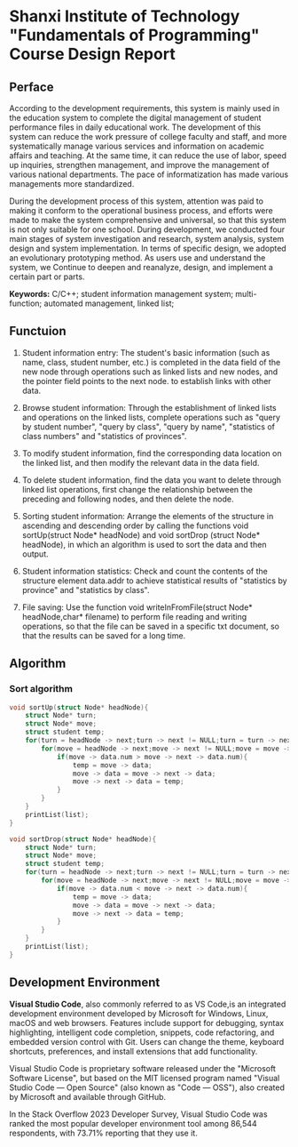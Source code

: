 # Shanxi Institute of Technology "Fundamentals of Programming" Course Design Report
## Perface
According to the development requirements, this system is mainly used in the education system to complete the digital management of student performance files in daily educational work. The development of this system can reduce the work pressure of college faculty and staff, and more systematically manage various services and information on academic affairs and teaching. At the same time, it can reduce the use of labor, speed up inquiries, strengthen management, and improve the management of various national departments. The pace of informatization has made various managements more standardized.<br>

During the development process of this system, attention was paid to making it conform to the operational business process, and efforts were made to make the system comprehensive and universal, so that this system is not only suitable for one school. During development, we conducted four main stages of system investigation and research, system analysis, system design and system implementation. In terms of specific design, we adopted an evolutionary prototyping method. As users use and understand the system, we Continue to deepen and reanalyze, design, and implement a certain part or parts.<br>

<b>Keywords:</b> C/C++; student information management system; multi-function; automated management, linked list;

## Functuion
1. Student information entry: The student's basic information (such as name, class, student number, etc.) is completed in the data field of the new node through operations such as linked lists and new nodes, and the pointer field points to the next node. to establish links with other data.

2. Browse student information: Through the establishment of linked lists and operations on the linked lists, complete operations such as "query by student number", "query by class", "query by name", "statistics of class numbers" and "statistics of provinces".

3. To modify student information, find the corresponding data location on the linked list, and then modify the relevant data in the data field.

4. To delete student information, find the data you want to delete through linked list operations, first change the relationship between the preceding and following nodes, and then delete the node.

5. Sorting student information: Arrange the elements of the structure in ascending and descending order by calling the functions void sortUp(struct Node* headNode) and void sortDrop (struct Node* headNode), in which an algorithm is used to sort the data and then output.

6. Student information statistics: Check and count the contents of the structure element data.addr to achieve statistical results of "statistics by province" and "statistics by class".

7. File saving: Use the function void writeInFromFile(struct Node* headNode,char* filename) to perform file reading and writing operations, so that the file can be saved in a specific txt document, so that the results can be saved for a long time.

## Algorithm
### Sort algorithm
```c
void sortUp(struct Node* headNode){
    struct Node* turn;
    struct Node* move;
    struct student temp;
    for(turn = headNode -> next;turn -> next != NULL;turn = turn -> next){
        for(move = headNode -> next;move -> next != NULL;move = move -> next){
            if(move -> data.num > move -> next -> data.num){
                temp = move -> data;
                move -> data = move -> next -> data;
                move -> next -> data = temp;
            }
        }
    }
    printList(list);
}

void sortDrop(struct Node* headNode){
    struct Node* turn;
    struct Node* move;
    struct student temp;
    for(turn = headNode -> next;turn -> next != NULL;turn = turn -> next){
        for(move = headNode -> next;move -> next != NULL;move = move -> next){
            if(move -> data.num < move -> next -> data.num){
                temp = move -> data;
                move -> data = move -> next -> data;
                move -> next -> data = temp;
            }
        }
    }
    printList(list);
}
```

## Development Environment

<b>Visual Studio Code</b>, also commonly referred to as VS Code,is an integrated development environment developed by Microsoft for Windows, Linux, macOS and web browsers. Features include support for debugging, syntax highlighting, intelligent code completion, snippets, code refactoring, and embedded version control with Git. Users can change the theme, keyboard shortcuts, preferences, and install extensions that add functionality.

Visual Studio Code is proprietary software released under the "Microsoft Software License", but based on the MIT licensed program named "Visual Studio Code — Open Source" (also known as "Code — OSS"), also created by Microsoft and available through GitHub.

In the Stack Overflow 2023 Developer Survey, Visual Studio Code was ranked the most popular developer environment tool among 86,544 respondents, with 73.71% reporting that they use it.